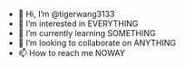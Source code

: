- 👋 Hi, I’m @tigerwang3133
- 👀 I’m interested in EVERYTHING
- 🌱 I’m currently learning SOMETHING
- 💞️ I’m looking to collaborate on ANYTHING
- 📫 How to reach me NOWAY

<!---
tigerwang3133/tigerwang3133 is a ✨ special ✨ repository because its `README.md` (this file) appears on your GitHub profile.
You can click the Preview link to take a look at your changes.
--->
